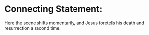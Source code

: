 # Connecting Statement:

Here the scene shifts momentarily, and Jesus foretells his death and resurrection a second time.